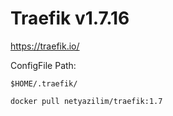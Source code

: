 # Traefik v1.7.16

https://traefik.io/

ConfigFile Path:
```
$HOME/.traefik/

docker pull netyazilim/traefik:1.7
```
